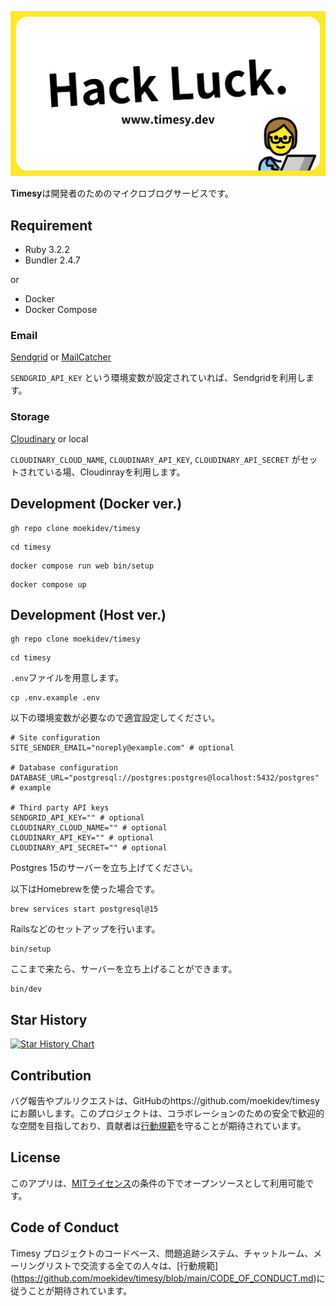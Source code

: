 ![Timesy](./public/ogp.jpg)

**Timesy**は開発者のためのマイクロブログサービスです。

## Requirement

- Ruby 3.2.2
- Bundler 2.4.7

or 

- Docker
- Docker Compose

### Email

[Sendgrid](https://sendgrid.kke.co.jp/) or [MailCatcher](https://mailcatcher.me/)

`SENDGRID_API_KEY` という環境変数が設定されていれば、Sendgridを利用します。

### Storage

[Cloudinary](https://cloudinary.com/) or local

`CLOUDINARY_CLOUD_NAME`, `CLOUDINARY_API_KEY`, `CLOUDINARY_API_SECRET` がセットされている場、Cloudinrayを利用します。

## Development (Docker ver.)

```
gh repo clone moekidev/timesy
```

```
cd timesy
```

```
docker compose run web bin/setup
```

```
docker compose up
```


## Development (Host ver.)

```
gh repo clone moekidev/timesy
```

```
cd timesy
```

`.env`ファイルを用意します。

```
cp .env.example .env
```

以下の環境変数が必要なので適宜設定してください。

```
# Site configuration
SITE_SENDER_EMAIL="noreply@example.com" # optional

# Database configuration
DATABASE_URL="postgresql://postgres:postgres@localhost:5432/postgres" # example

# Third party API keys
SENDGRID_API_KEY="" # optional
CLOUDINARY_CLOUD_NAME="" # optional
CLOUDINARY_API_KEY="" # optional
CLOUDINARY_API_SECRET="" # optional
```

Postgres 15のサーバーを立ち上げてください。

以下はHomebrewを使った場合です。

```
brew services start postgresql@15
```

Railsなどのセットアップを行います。

```
bin/setup
```

ここまで来たら、サーバーを立ち上げることができます。

```
bin/dev
```

## Star History

[![Star History Chart](https://api.star-history.com/svg?repos=moekidev/timesy&type=Date)](https://star-history.com/#moekidev/timesy&Date)

## Contribution

バグ報告やプルリクエストは、GitHubのhttps://github.com/moekidev/timesy にお願いします。このプロジェクトは、コラボレーションのための安全で歓迎的な空間を目指しており、貢献者は[行動規範](https://github.com/moekidev/timesy/blob/main/CODE_OF_CONDUCT.md)を守ることが期待されています。

## License

このアプリは、[MITライセンス](https://opensource.org/licenses/MIT)の条件の下でオープンソースとして利用可能です。

## Code of Conduct

Timesy プロジェクトのコードベース、問題追跡システム、チャットルーム、メーリングリストで交流する全ての人々は、[行動規範]
(https://github.com/moekidev/timesy/blob/main/CODE_OF_CONDUCT.md)に従うことが期待されています。
